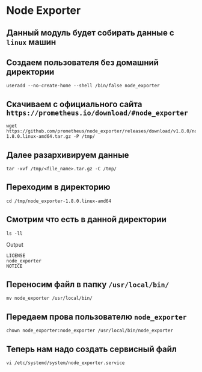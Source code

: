 #  Node Exporter
## Данный модуль будет собирать данные с `linux` машин
## Создаем пользователя без домашний директории 
~~~
useradd --no-create-home --shell /bin/false node_exporter
~~~
## Скачиваем с официального сайта `https://prometheus.io/download/#node_exporter`
~~~
wget https://github.com/prometheus/node_exporter/releases/download/v1.8.0/node_exporter-1.8.0.linux-amd64.tar.gz -P /tmp/
~~~
## Далее разархивируем данные 
~~~
tar -xvf /tmp/<file_name>.tar.gz -C /tmp/
~~~
## Переходим в директорию 
~~~
cd /tmp/node_exporter-1.8.0.linux-amd64
~~~
## Смотрим что есть в данной директории 
~~~
ls -ll
~~~
Output
~~~
LICENSE
node_exporter
NOTICE
~~~
## Переносим файл в папку `/usr/local/bin/`
~~~
mv node_exporter /usr/local/bin/
~~~
## Передаем прова пользователю `node_exporter`
~~~
chown node_exporter:node_exporter /usr/local/bin/node_exporter 
~~~
## Теперь нам надо создать сервисный файл 
~~~
vi /etc/systemd/system/node_exporter.service
~~~
~~~

~~~
~~~
